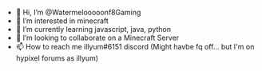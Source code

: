 - 👋 Hi, I’m @Watermelooooonf8Gaming
- 👀 I’m interested in minecraft 
- 🌱 I’m currently learning javascript, java, python
- 💞️ I’m looking to collaborate on a Minecraft Server
- 📫 How to reach me illyum#6151 discord (Might havbe fq off... but I'm on hypixel forums as illyum)

<!---
Watermelooooonf8Gaming/Watermelooooonf8Gaming is a ✨ special ✨ repository because its `README.md` (this file) appears on your GitHub profile.
You can click the Preview link to take a look at your changes.
--->
